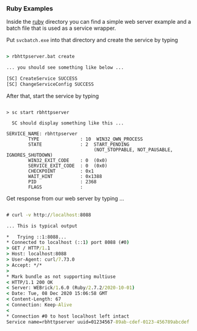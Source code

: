### Ruby Examples

Inside the [ruby](ruby) directory you can find a simple
web server example and a batch file that is used as a
service wrapper.

Put `svcbatch.exe` into that directory and create
the service by typing

```cmd

> rbhttpserver.bat create

... you should see something like below ...

[SC] CreateService SUCCESS
[SC] ChangeServiceConfig SUCCESS

```

After that, start the service by typing

```no-highlight

> sc start rbhttpserver

  SC should display something like this ...

SERVICE_NAME: rbhttpserver
        TYPE               : 10  WIN32_OWN_PROCESS
        STATE              : 2  START_PENDING
                                (NOT_STOPPABLE, NOT_PAUSABLE, IGNORES_SHUTDOWN)
        WIN32_EXIT_CODE    : 0  (0x0)
        SERVICE_EXIT_CODE  : 0  (0x0)
        CHECKPOINT         : 0x1
        WAIT_HINT          : 0x1388
        PID                : 2368
        FLAGS              :

```

Get response from our web server by typing ...

```cmd

# curl -v http://localhost:8088

... This is typical output

*   Trying ::1:8088...
* Connected to localhost (::1) port 8088 (#0)
> GET / HTTP/1.1
> Host: localhost:8088
> User-Agent: curl/7.73.0
> Accept: */*
>
* Mark bundle as not supporting multiuse
< HTTP/1.1 200 OK
< Server: WEBrick/1.6.0 (Ruby/2.7.2/2020-10-01)
< Date: Tue, 08 Dec 2020 15:06:58 GMT
< Content-Length: 67
< Connection: Keep-Alive
<
* Connection #0 to host localhost left intact
Service name=rbhttpserver uuid=01234567-89ab-cdef-0123-456789abcdef

```
